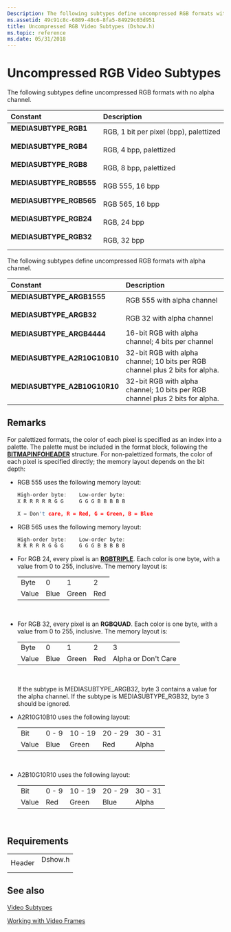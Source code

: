 ```yaml
---
Description: The following subtypes define uncompressed RGB formats with no alpha channel.
ms.assetid: 49c91c8c-6889-48c6-8fa5-84929c03d951
title: Uncompressed RGB Video Subtypes (Dshow.h)
ms.topic: reference
ms.date: 05/31/2018
---
```


# Uncompressed RGB Video Subtypes

The following subtypes define uncompressed RGB formats with no alpha channel.



| Constant                                                                                                                                                                        | Description                                       |
|:--------------------------------------------------------------------------------------------------------------------------------------------------------------------------------|:--------------------------------------------------|
| <span id="MEDIASUBTYPE_RGB1"></span><span id="mediasubtype_rgb1"></span><dl> <dt>**MEDIASUBTYPE\_RGB1**</dt> </dl>       | RGB, 1 bit per pixel (bpp), palettized<br/> |
| <span id="MEDIASUBTYPE_RGB4"></span><span id="mediasubtype_rgb4"></span><dl> <dt>**MEDIASUBTYPE\_RGB4**</dt> </dl>       | RGB, 4 bpp, palettized<br/>                 |
| <span id="MEDIASUBTYPE_RGB8"></span><span id="mediasubtype_rgb8"></span><dl> <dt>**MEDIASUBTYPE\_RGB8**</dt> </dl>       | RGB, 8 bpp, palettized<br/>                 |
| <span id="MEDIASUBTYPE_RGB555"></span><span id="mediasubtype_rgb555"></span><dl> <dt>**MEDIASUBTYPE\_RGB555**</dt> </dl> | RGB 555, 16 bpp<br/>                        |
| <span id="MEDIASUBTYPE_RGB565"></span><span id="mediasubtype_rgb565"></span><dl> <dt>**MEDIASUBTYPE\_RGB565**</dt> </dl> | RGB 565, 16 bpp<br/>                        |
| <span id="MEDIASUBTYPE_RGB24"></span><span id="mediasubtype_rgb24"></span><dl> <dt>**MEDIASUBTYPE\_RGB24**</dt> </dl>    | RGB, 24 bpp<br/>                            |
| <span id="MEDIASUBTYPE_RGB32"></span><span id="mediasubtype_rgb32"></span><dl> <dt>**MEDIASUBTYPE\_RGB32**</dt> </dl>    | RGB, 32 bpp<br/>                            |



The following subtypes define uncompressed RGB formats with alpha channel.



| Constant                                                                                                                                                                                       | Description                                                                              |
|:-----------------------------------------------------------------------------------------------------------------------------------------------------------------------------------------------|:-----------------------------------------------------------------------------------------|
| <span id="MEDIASUBTYPE_ARGB1555"></span><span id="mediasubtype_argb1555"></span><dl> <dt>**MEDIASUBTYPE\_ARGB1555**</dt> </dl>          | RGB 555 with alpha channel<br/>                                                    |
| <span id="MEDIASUBTYPE_ARGB32"></span><span id="mediasubtype_argb32"></span><dl> <dt>**MEDIASUBTYPE\_ARGB32**</dt> </dl>                | RGB 32 with alpha channel<br/>                                                     |
| <span id="MEDIASUBTYPE_ARGB4444"></span><span id="mediasubtype_argb4444"></span><dl> <dt>**MEDIASUBTYPE\_ARGB4444**</dt> </dl>          | 16-bit RGB with alpha channel; 4 bits per channel<br/>                             |
| <span id="MEDIASUBTYPE_A2R10G10B10"></span><span id="mediasubtype_a2r10g10b10"></span><dl> <dt>**MEDIASUBTYPE\_A2R10G10B10**</dt> </dl> | 32-bit RGB with alpha channel; 10 bits per RGB channel plus 2 bits for alpha.<br/> |
| <span id="MEDIASUBTYPE_A2B10G10R10"></span><span id="mediasubtype_a2b10g10r10"></span><dl> <dt>**MEDIASUBTYPE\_A2B10G10R10**</dt> </dl> | 32-bit RGB with alpha channel; 10 bits per RGB channel plus 2 bits for alpha.<br/> |



## Remarks

For palettized formats, the color of each pixel is specified as an index into a palette. The palette must be included in the format block, following the [**BITMAPINFOHEADER**](/windows/win32/api/wingdi/ns-wingdi-bitmapinfoheader) structure. For non-palettized formats, the color of each pixel is specified directly; the memory layout depends on the bit depth:

-   RGB 555 uses the following memory layout:
    ```C++
    High-order byte:    Low-order byte: 
    X R R R R R G G     G G G B B B B B 

    X = Don't care, R = Red, G = Green, B = Blue
    ```

    

-   RGB 565 uses the following memory layout:
    ```C++
    High-order byte:    Low-order byte: 
    R R R R R G G G     G G G B B B B B 
    ```

    

-   For RGB 24, every pixel is an [**RGBTRIPLE**](https://msdn.microsoft.com/en-us/library/Dd162939(v=VS.85).aspx). Each color is one byte, with a value from 0 to 255, inclusive. The memory layout is: 

    |       |      |       |     |
    |-------|------|-------|-----|
    | Byte  | 0    | 1     | 2   |
    | Value | Blue | Green | Red |

    

     

-   For RGB 32, every pixel is an **RGBQUAD**. Each color is one byte, with a value from 0 to 255, inclusive. The memory layout is: 

    |       |      |       |     |                     |
    |-------|------|-------|-----|---------------------|
    | Byte  | 0    | 1     | 2   | 3                   |
    | Value | Blue | Green | Red | Alpha or Don't Care |

    

     

    If the subtype is MEDIASUBTYPE\_ARGB32, byte 3 contains a value for the alpha channel. If the subtype is MEDIASUBTYPE\_RGB32, byte 3 should be ignored.

-   A2R10G10B10 uses the following layout: 

    |       |       |         |         |         |
    |-------|-------|---------|---------|---------|
    | Bit   | 0 - 9 | 10 - 19 | 20 - 29 | 30 - 31 |
    | Value | Blue  | Green   | Red     | Alpha   |

    

     

-   A2B10G10R10 uses the following layout: 

    |       |       |         |         |         |
    |-------|-------|---------|---------|---------|
    | Bit   | 0 - 9 | 10 - 19 | 20 - 29 | 30 - 31 |
    | Value | Red   | Green   | Blue    | Alpha   |

    

     

## Requirements



|                   |                                                                                    |
|-------------------|------------------------------------------------------------------------------------|
| Header<br/> | <dl> <dt>Dshow.h</dt> </dl> |



## See also

<dl> <dt>

[Video Subtypes](video-subtypes.md)
</dt> <dt>

[Working with Video Frames](working-with-video-frames.md)
</dt> </dl>

 

 




